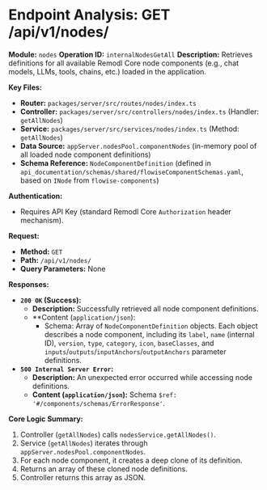 # Endpoint Analysis: GET /api/v1/nodes/

**Module:** `nodes`
**Operation ID:** `internalNodesGetAll`
**Description:** Retrieves definitions for all available Remodl Core node components (e.g., chat models, LLMs, tools, chains, etc.) loaded in the application.

**Key Files:**
*   **Router:** `packages/server/src/routes/nodes/index.ts`
*   **Controller:** `packages/server/src/controllers/nodes/index.ts` (Handler: `getAllNodes`)
*   **Service:** `packages/server/src/services/nodes/index.ts` (Method: `getAllNodes`)
*   **Data Source:** `appServer.nodesPool.componentNodes` (in-memory pool of all loaded node component definitions)
*   **Schema Reference:** `NodeComponentDefinition` (defined in `api_documentation/schemas/shared/flowiseComponentSchemas.yaml`, based on `INode` from `flowise-components`)

**Authentication:**
*   Requires API Key (standard Remodl Core `Authorization` header mechanism).

**Request:**
*   **Method:** `GET`
*   **Path:** `/api/v1/nodes/`
*   **Query Parameters:** None

**Responses:**

*   **`200 OK` (Success):**
    *   **Description:** Successfully retrieved all node component definitions.
    *   **Content (`application/json`):
        *   Schema: Array of `NodeComponentDefinition` objects. Each object describes a node component, including its `label`, `name` (internal ID), `version`, `type`, `category`, `icon`, `baseClasses`, and `inputs`/`outputs`/`inputAnchors`/`outputAnchors` parameter definitions.
*   **`500 Internal Server Error`:**
    *   **Description:** An unexpected error occurred while accessing node definitions.
    *   **Content (`application/json`):** Schema `$ref: '#/components/schemas/ErrorResponse'`.

**Core Logic Summary:**
1.  Controller (`getAllNodes`) calls `nodesService.getAllNodes()`.
2.  Service (`getAllNodes`) iterates through `appServer.nodesPool.componentNodes`.
3.  For each node component, it creates a deep clone of its definition.
4.  Returns an array of these cloned node definitions.
5.  Controller returns this array as JSON.
